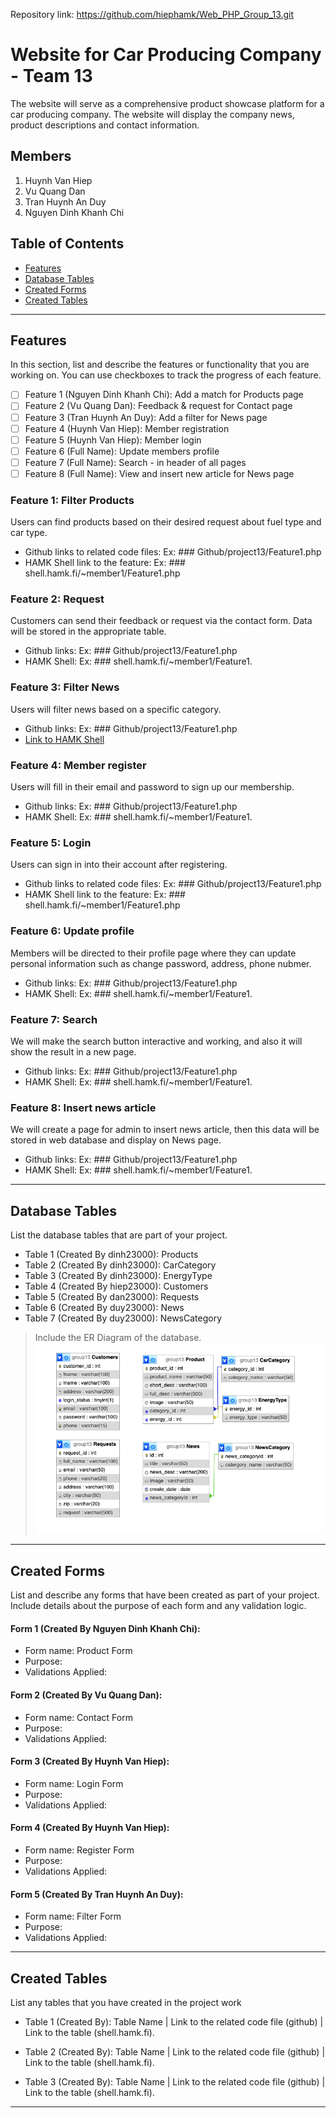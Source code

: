 Repository link:
https://github.com/hiephamk/Web_PHP_Group_13.git

# Website for Car Producing Company - Team 13

The website will serve as a comprehensive product showcase platform for a car producing company. The website will display the company news, product descriptions and contact information.

## Members
1. Huynh Van Hiep
2. Vu Quang Dan
3. Tran Huynh An Duy
4. Nguyen Dinh Khanh Chi

## Table of Contents
- [Features](#features)
- [Database Tables](#database-tables)
- [Created Forms](#created-forms)
- [Created Tables](#created-tables)

---

## Features

In this section, list and describe the features or functionality that you are working on. You can use checkboxes to track the progress of each feature.

- [ ] Feature 1 (Nguyen Dinh Khanh Chi): Add a match for Products page
- [ ] Feature 2 (Vu Quang Dan): Feedback & request for Contact page
- [ ] Feature 3 (Tran Huynh An Duy): Add a filter for News page
- [ ] Feature 4 (Huynh Van Hiep): Member registration 
- [ ] Feature 5 (Huynh Van Hiep): Member login
- [ ] Feature 6 (Full Name): Update members profile
- [ ] Feature 7 (Full Name): Search - in header of all pages
- [ ] Feature 8 (Full Name): View and insert new article for News page

### Feature 1: Filter Products
Users can find products based on their desired request about fuel type and car type.
- Github links to related code files: Ex: ### Github/project13/Feature1.php
- HAMK Shell link to the feature: Ex: ### shell.hamk.fi/~member1/Feature1.php

### Feature 2: Request
Customers can send their feedback or request via the contact form. Data will be stored in the appropriate table.
- Github links: Ex: ### Github/project13/Feature1.php
- HAMK Shell: Ex: ### shell.hamk.fi/~member1/Feature1.

### Feature 3: Filter News
Users will filter news based on a specific category.
- Github links: Ex: ### Github/project13/Feature1.php
- [Link to HAMK Shell](http://shell.hamk.fi/~duy23000/Web_PHP_Group_13/main_page/News-filter.php)


### Feature 4: Member register
Users will fill in their email and password to sign up our membership.
- Github links: Ex: ### Github/project13/Feature1.php
- HAMK Shell: Ex: ### shell.hamk.fi/~member1/Feature1.

### Feature 5: Login
Users can sign in into their account after registering.
- Github links to related code files: Ex: ### Github/project13/Feature1.php
- HAMK Shell link to the feature: Ex: ### shell.hamk.fi/~member1/Feature1.php

### Feature 6: Update profile
Members will be directed to their profile page where they can update personal information such as change password, address, phone nubmer.
- Github links: Ex: ### Github/project13/Feature1.php
- HAMK Shell: Ex: ### shell.hamk.fi/~member1/Feature1.

### Feature 7: Search
We will make the search button interactive and working, and also it will show the result in a new page.
- Github links: Ex: ### Github/project13/Feature1.php
- HAMK Shell: Ex: ### shell.hamk.fi/~member1/Feature1.


### Feature 8: Insert news article
We will create a page for admin to insert news article, then this data will be stored in web database and display on News page.
- Github links: Ex: ### Github/project13/Feature1.php
- HAMK Shell: Ex: ### shell.hamk.fi/~member1/Feature1.

---

## Database Tables

List the database tables that are part of your project. 

- Table 1 (Created By dinh23000): Products
- Table 2 (Created By dinh23000): CarCategory
- Table 3 (Created By dinh23000): EnergyType
- Table 4 (Created By hiep23000): Customers
- Table 5 (Created By dan23000): Requests
- Table 6 (Created By duy23000): News
- Table 7 (Created By duy23000): NewsCategory

> Include the ER Diagram of the database. 
![Database_diagram](https://github.com/hiephamk/Web_PHP_Group_13/blob/main/Database_diagram.png)

---

## Created Forms

List and describe any forms that have been created as part of your project. Include details about the purpose of each form and any validation logic.

#### Form 1 (Created By Nguyen Dinh Khanh Chi):
 - Form name: Product Form 
 - Purpose:
 - Validations Applied: 


#### Form 2 (Created By Vu Quang Dan):
 - Form name: Contact Form 
 - Purpose:
 - Validations Applied:

#### Form 3 (Created By Huynh Van Hiep):
 - Form name: Login Form 
 - Purpose: 
 - Validations Applied:

#### Form 4 (Created By Huynh Van Hiep):
 - Form name: Register Form 
 - Purpose: 
 - Validations Applied:

#### Form 5 (Created By Tran Huynh An Duy):
 - Form name: Filter Form 
 - Purpose: 
 - Validations Applied:

---

## Created Tables

List any tables that you have created in the project work

- Table 1 (Created By): Table Name | Link to the related code file (github) | Link to the table (shell.hamk.fi).

- Table 2 (Created By): Table Name | Link to the related code file (github) | Link to the table (shell.hamk.fi).

- Table 3 (Created By): Table Name | Link to the related code file (github) | Link to the table (shell.hamk.fi).

---